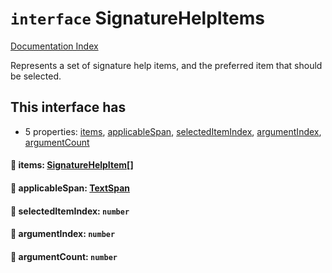 # `interface` SignatureHelpItems

[Documentation Index](../README.md)

Represents a set of signature help items, and the preferred item that should be selected.

## This interface has

- 5 properties:
[items](#-items-signaturehelpitem),
[applicableSpan](#-applicablespan-textspan),
[selectedItemIndex](#-selecteditemindex-number),
[argumentIndex](#-argumentindex-number),
[argumentCount](#-argumentcount-number)


#### 📄 items: [SignatureHelpItem](../private.interface.SignatureHelpItem/README.md)\[]



#### 📄 applicableSpan: [TextSpan](../private.interface.TextSpan/README.md)



#### 📄 selectedItemIndex: `number`



#### 📄 argumentIndex: `number`



#### 📄 argumentCount: `number`




